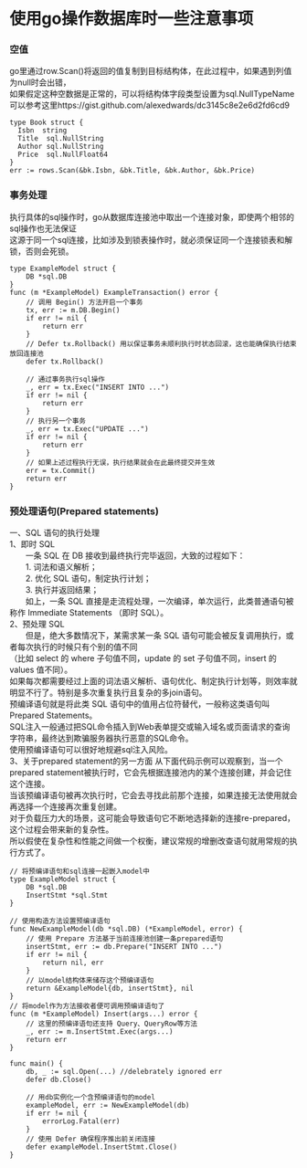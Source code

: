 # 使用go操作数据库时一些注意事项
### 空值
go里通过row.Scan()将返回的值复制到目标结构体，在此过程中，如果遇到列值为null时会出错，   
如果假定这种空数据是正常的，可以将结构体字段类型设置为sql.NullTypeName   
可以参考这里https://gist.github.com/alexedwards/dc3145c8e2e6d2fd6cd9
```
type Book struct {
  Isbn  string
  Title  sql.NullString
  Author sql.NullString
  Price  sql.NullFloat64
}
err := rows.Scan(&bk.Isbn, &bk.Title, &bk.Author, &bk.Price)
```

### 事务处理
执行具体的sql操作时，go从数据库连接池中取出一个连接对象，即使两个相邻的sql操作也无法保证  
这源于同一个sql连接，比如涉及到锁表操作时，就必须保证同一个连接锁表和解锁，否则会死锁。  
```
type ExampleModel struct {
	DB *sql.DB
}
func (m *ExampleModel) ExampleTransaction() error {
	// 调用 Begin() 方法开启一个事务
	tx, err := m.DB.Begin()
	if err != nil {
		return err
	}
	// Defer tx.Rollback() 用以保证事务未顺利执行时状态回滚，这也能确保执行结束放回连接池
	defer tx.Rollback()

	// 通过事务执行sql操作
	_, err = tx.Exec("INSERT INTO ...")
	if err != nil {
		return err
	}
	// 执行另一个事务
	_, err = tx.Exec("UPDATE ...")
	if err != nil {
		return err
	}
	// 如果上述过程执行无误，执行结果就会在此最终提交并生效
	err = tx.Commit()
	return err
}
```

### 预处理语句(Prepared statements)
一、SQL 语句的执行处理    
1、即时 SQL   
　　一条 SQL 在 DB 接收到最终执行完毕返回，大致的过程如下：   
　　1. 词法和语义解析；   
　　2. 优化 SQL 语句，制定执行计划；    
　　3. 执行并返回结果；     
　　如上，一条 SQL 直接是走流程处理，一次编译，单次运行，此类普通语句被称作 Immediate Statements （即时 SQL）。    
2、预处理 SQL    
　　但是，绝大多数情况下，某需求某一条 SQL 语句可能会被反复调用执行，或者每次执行的时候只有个别的值不同    
    （比如 select 的 where 子句值不同，update 的 set 子句值不同，insert 的 values 值不同）。    
    如果每次都需要经过上面的词法语义解析、语句优化、制定执行计划等，则效率就明显不行了。特别是多次重复执行且复杂的多join语句。       
    预编译语句就是将此类 SQL 语句中的值用占位符替代，一般称这类语句叫Prepared Statements。   
    SQL注入一般通过把SQL命令插入到Web表单提交或输入域名或页面请求的查询字符串，最终达到欺骗服务器执行恶意的SQL命令。   
    使用预编译语句可以很好地规避sql注入风险。   
3、关于prepared statement的另一方面
    从下面代码示例可以观察到，当一个prepared statement被执行时，它会先根据连接池内的某个连接创建，并会记住这个连接。   
    当该预编译语句被再次执行时，它会去寻找此前那个连接，如果连接无法使用就会再选择一个连接再次重复创建。    
    对于负载压力大的场景，这可能会导致语句它不断地选择新的连接re-prepared，这个过程会带来新的复杂性。  
    所以假使在复杂性和性能之间做一个权衡，建议常规的增删改查语句就用常规的执行方式了。    
```
// 将预编译语句和sql连接一起嵌入model中
type ExampleModel struct {
	DB *sql.DB
	InsertStmt *sql.Stmt
}

// 使用构造方法设置预编译语句
func NewExampleModel(db *sql.DB) (*ExampleModel, error) {
	// 使用 Prepare 方法基于当前连接池创建一条prepared语句
	insertStmt, err := db.Prepare("INSERT INTO ...")
	if err != nil {
		return nil, err
	}
	// 以model结构体来储存这个预编译语句
	return &ExampleModel{db, insertStmt}, nil
}
// 将model作为方法接收者便可调用预编译语句了
func (m *ExampleModel) Insert(args...) error {
	// 这里的预编译语句还支持 Query、QueryRow等方法
	_, err := m.InsertStmt.Exec(args...)
	return err
}

func main() {
	db, _ := sql.Open(...) //delebrately ignored err
	defer db.Close()
	
	// 用db实例化一个含预编译语句的model
	exampleModel, err := NewExampleModel(db)
	if err != nil {
		errorLog.Fatal(err)
	}
	// 使用 Defer 确保程序推出前关闭连接
	defer exampleModel.InsertStmt.Close()
}
```    

